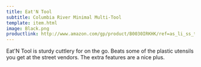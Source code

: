 ```yaml
---
title: Eat'N Tool
subtitle: Columbia River Minimal Multi-Tool
template: item.html
image: Black.png
productlink: http://www.amazon.com/gp/product/B0030IRKHK/ref=as_li_ss_tl?ie=UTF8&camp=1789&creative=390957&creativeASIN=B0030IRKHK&linkCode=as2&tag=yourcarry-20
---
```


Eat'N Tool is sturdy cuttlery for on the go. Beats some of the plastic utensils you get at the street vendors. The extra features are a nice plus.
